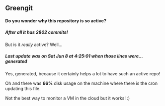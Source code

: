 ## Greengit

#### Do you wonder why this repository is so active?

##### After all it has 2802 commits!

But is it *really* active? Well...

##### Last update was on Sat Jun 8 at 4:25:01 when those lines were... generated

Yes, generated, because it certainly helps a lot to have such an active repo!

Oh and there was **66%** disk usage on the machine
where there is the cron updating this file.

Not the best way to monitor a VM in the cloud but it works! :)
